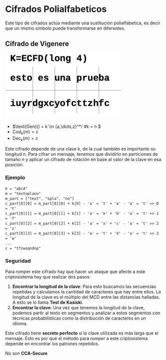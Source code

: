 # Cifrados Polialfabeticos

Este tipo de cifrados actúa mediante una sustitución polialfabetica, es decir que un mismo símbolo puede transformarse en diferentes.

## Cifrado de Vigenere

<img src="Resources/02 - Cifrado Polialfabetico/image-20220430173114972.png" alt="image-20220430173114972" style="zoom:50%;" />

- $\text{Gen}() = k \in \{a,\dots,z\}^*/ \#k = n $
- $\text{Cod}_k(m) = c$
- $\text{Dec}_k(m) = c$

Este cifrado depende de una clave $k$, de la cual también es importante su longitud $n$. Para cifrar un mensaje, tenemos que dividirlo en particiones de tamaño $n$ y aplicar un cifrado de rotación en base al valor de la clave en esa posición.

### Ejemplo

```
k = "abcd"
m = "textoplano"
m_part = ["text", "opla", "no"]
c_part[0][0] = m_part[0][0] + k[0] - 'a' = 't' + 'a' - 'a' = 't' >> 0 = 't'
c_part[0][1] = m_part[0][1] + k[1] - 'a' = 'e' + 'b' - 'a' = 't' >> 1 = 'f'
c_part[0][2] = m_part[0][2] + k[2] - 'a' = 'x' + 'c' - 'a' = 't' >> 2 = 'z'
c_part[0][3] = m_part[0][3] + k[3] - 'a' = 't' + 'd' - 'a' = 't' >> 2 = 'w'
...
c = "tfzwoqndnp"
```

### Seguridad

Para romper este cifrado hay que hacer un ataque que afecte a este criptosistema hay que realizar dos pasos:

1. **Encontrar la longitud de la clave**: Para esto buscamos las secuencias repetidas y calculamos la cantidad de caracteres que hay entre ellos. La longitud de la clave es el múltiplo del MCD entre las distancias halladas. A esto se lo llama **Test de Kasiski**.
2. **Encontrar la clave**: Una vez que tenemos la longitud de la clave, podemos partir al texto en segmentos y analizar a estos segmentos con técnicas probabilísticas como la distribución de caracteres en un idioma.

Este cifrado tiene **secreto perfecto** si la clave utilizada es más larga que el mensaje. Esto es por qué el método para romper a este criptosistema depende en encontrar los patrones repetidos.

No son **CCA-Secure**